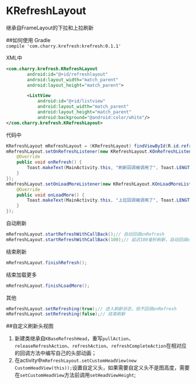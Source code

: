 # KRefreshLayout  
继承自FrameLayout的下拉和上拉刷新   

##如何使用
Gradle  
`compile 'com.charry.krefresh:krefresh:0.1.1'`
  
  
XML中   
```xml
<com.charry.krefresh.KRefreshLayout
        android:id="@+id/refreshlayout"
        android:layout_width="match_parent"
        android:layout_height="match_parent">

        <ListView
            android:id="@+id/listview"
            android:layout_width="match_parent"
            android:layout_height="match_parent"
            android:background="@android:color/white"/>
</com.charry.krefresh.KRefreshLayout>
```  
  
代码中  
```java  
KRefreshLayout mRefreshLayout = (KRefreshLayout) findViewById(R.id.refreshlayout);
mRefreshLayout.setOnRefreshListener(new KRefreshLayout.KOnRefreshListener() {
    @Override
    public void onRefresh() {
        Toast.makeText(MainActivity.this, "刷新回调被调用了", Toast.LENGTH_SHORT).show();
    }
});
mRefreshLayout.setOnLoadMoreListener(new KRefreshLayout.KOnLoadMoreListener() {
    @Override
    public void onLoadMore() {
        Toast.makeText(MainActivity.this, "上拉回调被调用了", Toast.LENGTH_SHORT).show();
    }
});
```  
  
自动刷新  
```java    
mRefreshLayout.startRefreshWithCallBack();// 自动回调onRefresh
mRefreshLayout.startRefreshWithCallBack(100);// 延迟100毫秒刷新，自动回调onRefresh  
```  
  
结束刷新  
```java  
mRefreshLayout.finishRefresh();  
```  
  
结束加载更多  
```java  
mRefreshLayout.finishLoadMore();
```  
  
其他  
```java  
mRefreshLayout.setRefreshing(true);// 进入刷新状态，但不回调onRefresh  
mRefreshLayout.setRefreshing(false);// 结束刷新
```  
  
##自定义刷新头视图  
1. 新建类继承自`KBaseRefreshHead`，重写`pullAction`、`releaseRefreshAction`、`refreshAction`、`refreshCompleteAction`在相对应的回调方法中编写自己的头部动画；
2. 在activity中`mRefreshLayout.setCustomHeadView(new CustomHeadView(this));`设置自定义头，如果需要自定义头不是图高度，需要在`setCustomHeadView`方法前调用`setHeadViewHeight`;